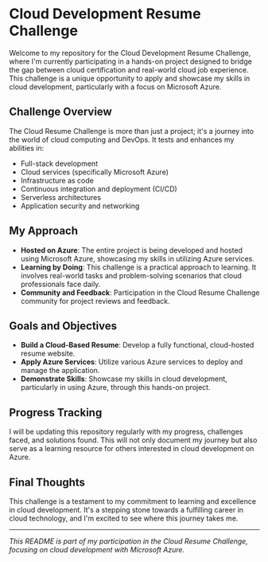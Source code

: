 # Cloud Development Resume Challenge

Welcome to my repository for the Cloud Development Resume Challenge, where I'm currently participating in a hands-on project designed to bridge the gap between cloud certification and real-world cloud job experience. This challenge is a unique opportunity to apply and showcase my skills in cloud development, particularly with a focus on Microsoft Azure.

## Challenge Overview

The Cloud Resume Challenge is more than just a project; it's a journey into the world of cloud computing and DevOps. It tests and enhances my abilities in:

- Full-stack development
- Cloud services (specifically Microsoft Azure)
- Infrastructure as code
- Continuous integration and deployment (CI/CD)
- Serverless architectures
- Application security and networking

## My Approach

- **Hosted on Azure**: The entire project is being developed and hosted using Microsoft Azure, showcasing my skills in utilizing Azure services.
- **Learning by Doing**: This challenge is a practical approach to learning. It involves real-world tasks and problem-solving scenarios that cloud professionals face daily.
- **Community and Feedback**: Participation in the Cloud Resume Challenge community for project reviews and feedback.

## Goals and Objectives

- **Build a Cloud-Based Resume**: Develop a fully functional, cloud-hosted resume website.
- **Apply Azure Services**: Utilize various Azure services to deploy and manage the application.
- **Demonstrate Skills**: Showcase my skills in cloud development, particularly in using Azure, through this hands-on project.

## Progress Tracking

I will be updating this repository regularly with my progress, challenges faced, and solutions found. This will not only document my journey but also serve as a learning resource for others interested in cloud development on Azure.

## Final Thoughts

This challenge is a testament to my commitment to learning and excellence in cloud development. It's a stepping stone towards a fulfilling career in cloud technology, and I'm excited to see where this journey takes me.

---

*This README is part of my participation in the Cloud Resume Challenge, focusing on cloud development with Microsoft Azure.*
